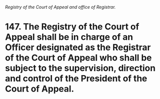 *Registry of the Court of Appeal and office of Registrar.*

# 147. The Registry of the Court of Appeal shall be in charge of an Officer designated as the Registrar of the Court of Appeal who shall be subject to the supervision, direction and control of the President of the Court of Appeal.
